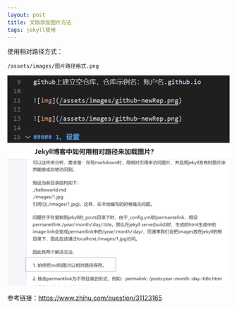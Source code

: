 ```yaml
---
layout: post
title: 文档添加图片方法
tags: jekyll使用
---
```


使用相对路径方式：

```
/assets/images/图片路径格式.png
```

![img](/assets/images/图片路径格式.png)
![img](/assets/images/路径2.png)

参考链接：https://www.zhihu.com/question/31123165